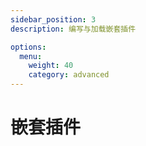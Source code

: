 ```yaml
---
sidebar_position: 3
description: 编写与加载嵌套插件

options:
  menu:
    weight: 40
    category: advanced
---
```


# 嵌套插件
